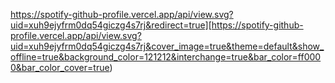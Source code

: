 https://spotify-github-profile.vercel.app/api/view.svg?uid=xuh9ejyfrm0dq54giczg4s7rj&redirect=true][https://spotify-github-profile.vercel.app/api/view.svg?uid=xuh9ejyfrm0dq54giczg4s7rj&cover_image=true&theme=default&show_offline=true&background_color=121212&interchange=true&bar_color=ff0000&bar_color_cover=true)
